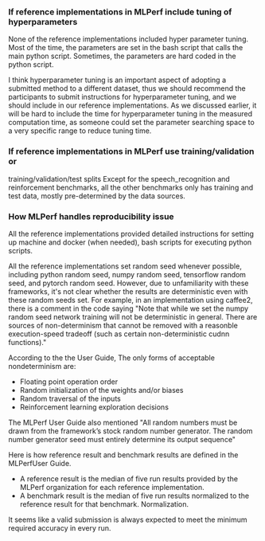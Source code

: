 ### If reference implementations in MLPerf include tuning of hyperparameters
None of the reference implementations included hyper parameter tuning. Most of 
the time, the parameters are set in the bash script that calls the main python 
script. Sometimes, the parameters are hard coded in the python script.

I think hyperparameter tuning is an important aspect of adopting a submitted 
method to a different dataset, thus we should recommend the participants to 
submit instructions for hyperparameter tuning, and we should include in our 
reference implementations. As we discussed earlier, it will be hard to include 
the time for hyperparameter tuning in the measured computation time, as 
someone could set the parameter searching space to a very specific range to 
reduce tuning time.

### If reference implementations in MLPerf use training/validation or 
training/validation/test splits
Except for the speech_recognition and reinforcement benchmarks, all the other 
benchmarks only has training and test data, mostly pre-determined by the data 
sources.

### How MLPerf handles reproducibility issue
All the reference implementations provided detailed instructions for setting 
up machine and docker (when needed), bash scripts for executing python scripts.

All the reference implementations set random seed whenever possible, including 
python random seed, numpy random seed, tensorflow random seed, and pytorch 
random seed. However, due to unfamiliarity with these frameworks, it's not clear 
whether the results are deterministic even with these random seeds set. For example, 
in an implementation using caffee2, there is a comment in the code saying
"Note that while we set the numpy random seed network training will not be
deterministic in general. There are sources of non-determinism that cannot
be removed with a reasonble execution-speed tradeoff (such as certain
non-deterministic cudnn functions)."

According to the the User Guide, The only forms of acceptable nondeterminism are:
- Floating point operation order
- Random initialization of the weights and/or biases
- Random traversal of the inputs
- Reinforcement learning exploration decisions

The MLPerf User Guide also mentioned "All random numbers must be drawn from the 
framework’s stock random number generator. The
random number generator seed must entirely determine its output sequence"

Here is how reference result and benchmark results are defined in the MLPerfUser 
Guide.
- A reference result is the median of five run results provided by the MLPerf organization for each
reference implementation.
- A benchmark result is the median of five run results normalized to the reference result for that
benchmark. Normalization.

It seems like a valid submission is always expected to meet the minimum required accuracy in every run.
